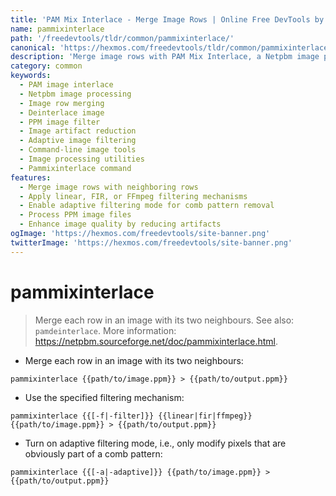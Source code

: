 ```yaml
---
title: 'PAM Mix Interlace - Merge Image Rows | Online Free DevTools by Hexmos'
name: pammixinterlace
path: '/freedevtools/tldr/common/pammixinterlace/'
canonical: 'https://hexmos.com/freedevtools/tldr/common/pammixinterlace/'
description: 'Merge image rows with PAM Mix Interlace, a Netpbm image processing tool. Enhance image quality and reduce artifacts using various filters. Free online tool, no registration required.'
category: common
keywords:
  - PAM image interlace
  - Netpbm image processing
  - Image row merging
  - Deinterlace image
  - PPM image filter
  - Image artifact reduction
  - Adaptive image filtering
  - Command-line image tools
  - Image processing utilities
  - Pammixinterlace command
features:
  - Merge image rows with neighboring rows
  - Apply linear, FIR, or FFmpeg filtering mechanisms
  - Enable adaptive filtering mode for comb pattern removal
  - Process PPM image files
  - Enhance image quality by reducing artifacts
ogImage: 'https://hexmos.com/freedevtools/site-banner.png'
twitterImage: 'https://hexmos.com/freedevtools/site-banner.png'
---
```


# pammixinterlace

> Merge each row in an image with its two neighbours.
> See also: `pamdeinterlace`.
> More information: <https://netpbm.sourceforge.net/doc/pammixinterlace.html>.

- Merge each row in an image with its two neighbours:

`pammixinterlace {{path/to/image.ppm}} > {{path/to/output.ppm}}`

- Use the specified filtering mechanism:

`pammixinterlace {{[-f|-filter]}} {{linear|fir|ffmpeg}} {{path/to/image.ppm}} > {{path/to/output.ppm}}`

- Turn on adaptive filtering mode, i.e., only modify pixels that are obviously part of a comb pattern:

`pammixinterlace {{[-a|-adaptive]}} {{path/to/image.ppm}} > {{path/to/output.ppm}}`

